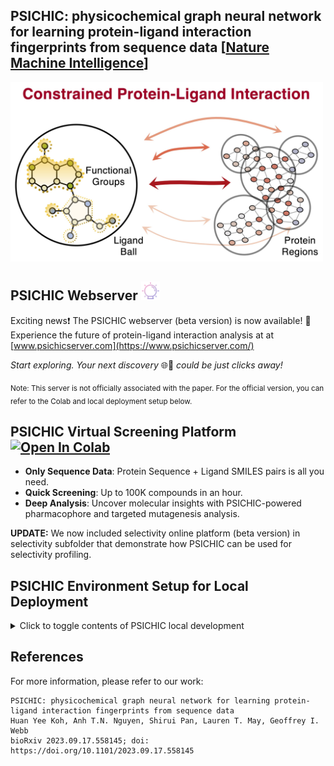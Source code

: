 ## PSICHIC: physicochemical graph neural network for learning protein-ligand interaction fingerprints from sequence data [[Nature Machine Intelligence](https://www.nature.com/articles/s42256-024-00847-1)]

<img src="image/PSICHIC.jpg" width="500"/>

## PSICHIC Webserver <a href="http://www.psichicserver.com" target="_blank"><img src="image/crystal_ball.png" alt="PSICHIC Webserver" width="30"/></a>

Exciting news❗ The PSICHIC webserver (beta version) is now available! 🚀 Experience the future of protein-ligand interaction analysis at at [www.psichicserver.com](https://www.psichicserver.com/)

_Start exploring. Your next discovery_ 🌐🔬 _could be just clicks away!_

<sub>Note: This server is not officially associated with the paper. For the official version, you can refer to the Colab and local deployment setup below.</sub>

## PSICHIC Virtual Screening Platform <a href="https://colab.research.google.com/github/huankoh/PSICHIC/blob/main/PSICHIC.ipynb" target="_parent"><img src="https://colab.research.google.com/assets/colab-badge.svg" alt="Open In Colab"/></a>

- **Only Sequence Data**: Protein Sequence + Ligand SMILES pairs is all you need.
- **Quick Screening**: Up to 100K compounds in an hour.
- **Deep Analysis**: Uncover molecular insights with PSICHIC-powered pharmacophore and targeted mutagenesis analysis.

**UPDATE:** We now included selectivity online platform (beta version) in selectivity subfolder that demonstrate how PSICHIC can be used for selectivity profiling.


## PSICHIC Environment Setup for Local Deployment
<details>
<summary>Click to toggle contents of PSICHIC local development </summary>


Currently, PSICHIC is validated for use on MacOS (OSX), Linux and Windows. We recommend installation via conda, or even better, using the faster mamba package and environment manager. Mamba can be installed with the command ``conda install mamba -n base -c conda-forge``. For setup using either conda or mamba, please refer to the relevant code line provided below.

```
## OSX 
conda env create -f environment_osx.yml  # if mamba: mamba env create -f environment_osx.yml
## LINUX or Windows GPU
conda env create -f environment_gpu.yml # if mamba: mamba env create -f environment_gpu.yml
conda activate psichic_fp
pip install torch_scatter torch_sparse torch_cluster torch_spline_conv -f https://data.pyg.org/whl/torch-2.1.0+cu118.html
## LINUX or Windows CPU
conda env create -f environment_cpu.yml  # if mamba: mamba env create -f environment_cpu.yml
conda activate psichic_fp
pip install torch_scatter torch_sparse torch_cluster torch_spline_conv -f https://data.pyg.org/whl/torch-2.1.0+cpu.html
```

Alternatively, command lines that can be helpful in setting up the environment (tested on linux with python 3.8). 
```
conda create --name psichic_fp python=3.8
conda install pytorch==2.0.0 torchvision==0.15.0 torchaudio==2.0.0 pytorch-cuda=11.7 -c pytorch -c nvidia
conda install pyg -c pyg
conda install -c conda-forge rdkit==2022.09.5
pip install scipy biopython pandas biopandas timeout_decorator py3Dmol umap-learn plotly mplcursors lifelines reprint
pip install "fair-esm"
```


## BYO-PSICHIC with Annotated Sequence Data 

Create a train, valid and test csv file in a datafolder (for examples, see the dataset folder). The datafolder should contain at least a train.csv and test.csv file. Depending on your annotated labels, you want to use ``--regression_task True`` if it is a continuous value label (e.g., binding affinity), ``--classification_task True`` if it is a binary class label (e.g., presence of interaction) and ``--mclassification_task C`` where C represents the number of classes in your multiclass labels (e.g., 3 if you are using our protein-ligand functional response dataset). Note, you can have a dataset with multiple label types and we will train PSICHIC on predicting multiple protein-ligand interaction properties (see PSICHIC-MultiTask below)
```
python main.py --datafolder annotated_folder --result_path result/annotated_result --regression_task True 
```

BYO-PSICHIC using a benchmark dataset, for example, the PDBBind v2020 benchmark:
```
python main.py --datafolder dataset/pdb2020 --result_path result/PDB2020_BENCHMARK --regression_task True 
```
Model and optimizer configurations are consistent across all benchmark datasets, except PDBBind v2016 where you want to change the optimizer's number of training iterations, betas and eps to 30000, "(0.9,0.99)" and 1e-5 respectively, i.e. add to the commandline: ``--total_iters 30000 --betas "(0.9,0.99)" --eps 1e-5``. For binary classification task, replace ``--regression_task True`` to ``--classification_task True``. For protein functional effect dataset, replace ``--regression_task True`` to ``--mclassification_task 3``. Feel free to adjust the model hyperparameters in the config.json file, let us know if you find any interesting results!


## Dataset Structure and BYO Formatting Guidelines
All datasets referenced in our manuscript are available on Google Drive ([Dataset](https://drive.google.com/drive/folders/1ZRpnwXtllCP89hjhfDuPivBlarBIXnmu?usp=sharing)). For the datasets used in the benchmark evaluation of PSICHIC, we have train, valid, and test CSV files that have been created based on established split settings. A separate README.md in the dataset section is dedicated to explaining the purpose of each dataset in the Google Drive Link (this is similar to Extended Data Table 1 in our manuscript). 

BYO-PSICHIC Dataset: Each file should look something like this if you are interested in training BYO-PSICHIC. A validation CSV file is not required if you don't have one, for instance, if you plan to apply the results in external experiments.

__Binding Affinity Regression__

| Protein | Ligand | regression_label | 
|:----------:|:----------:|:----------:|
| ISAFQAAYIGIE....  | C1CCCCC1  | 6.7 | 
| GGALVSVISAFQASV....  | O=C(C)Oc1ccccc1C(=O)O | 4.0 |
|...|...| ...|
| MIPSAYIGIEVLI... | CCO | 8.1 | 

```
python main.py --datafolder BYO_DATASET --result_path BYO_RESULT --regression_task True 
```

__Binary Interaction Classification__

| Protein | Ligand | classification_label | 
|:----------:|:----------:|:----------:|
| ISAFQAAYIGIE....  | C1CCCCC1  | 1 | 
| GGALVSVISAFQASV.... | O=C(C)Oc1ccccc1C(=O)O | 0 |
|...|...| ...|
| MIPSAYIGIEVLI.... | CCO | 1 | 

```
python main.py --datafolder BYO_DATASET --result_path BYO_RESULT --classification_task True
```

__Functional Effect Classification (Three-way Classification)__

| Protein | Ligand | multiclass_label | 
|:----------:|:----------:|:----------:|
| ISAFQAAYIGIE....  | C1CCCCC1  | -1 |  # antagonist
| GGALVSVISAFQASV.... | O=C(C)Oc1ccccc1C(=O)O | 0 | # non-binder
|...|...| ...|
| MIPSAYIGIEVLI.... | CCO | 1 | # agonist

```
python main.py --datafolder BYO_DATASET --result_path BYO_RESULT --mclassification_task 3
```

__Multi Task PSICHIC__

| Protein | Ligand | regression_label | multiclass_label | 
|:----------:|:----------:|:----------:|:----------:|
| ISAFQAAYIGIE....  | C1CCCCC1  | 6.7 | -1 |  # antagonist
| GGALVSVISAFQASV....  | O=C(C)Oc1ccccc1C(=O)O | 4.0 | 0 | # non-binder
|...|...| ...|
| MIPSAYIGIEVLI.... | CCO | 8.1 | 1 | # agonist

```
python main.py --datafolder BYO_DATASET --result_path BYO_RESULT --regression_task True --mclassification_task 3
```

**Strategically Split Your Dataset?** Jupyter notebook in dataset folder is available to illustrate how we perform random splits, unseen protein splits, and unseen ligand scaffold splits to evaluate the generalizability of PSICHIC or other methods. This can be useful in evaluating whether the BYO-PSICHIC works on your annotated sequence data.
 
## PSICHIC<sub>XL</sub>: Multitask Prediction Training on Large-scale Interaction Dataset
The PSICHIC<sub>XL</sub> was previously referred to as the pre-trained multi-task PSICHIC. The PSICHIC<sub>A1R</sub> was previously referred to as the fine-tuned multi-task PSICHIC. We changed the name to clarify that PSICHIC<sub>XL</sub> can be used as is without any additional training. However, PSICHIC<sub>XL</sub> can potentially improve its ranking capabilities in virtual screening when fine-tuned on data specific to a protein target, e.g., the PSICHIC<sub>A<sub>1</sub>R</sub> we show below using A<sub>1</sub>R-related data.

### Training PSICHIC<sub>XL</sub> (AKA Pre-trained PSICHIC in Preprint)
```
python main.py --datafolder dataset/large_scale_interaction_dataset --result_path PSICHIC_MultiTask_Pretrain --lrate 1e-5 --sampling_col pretrain_sampling_weight --regression_task True --mclassification_task 3 --total_iters 300000 --evaluate_step 25000
```
### Fine-tune PSICHIC<sub>XL</sub> into PSICHIC<sub>A<sub>1</sub>R</sub> (AKA Fine-tuned PSICHIC in Preprint)
We finetune only the application layers of PSICHIC<sub>XL</sub> for 1000 iteration on A<sub>1</sub>R-related protein using the following command:
```
python main.py --regression_task True --mclassification_task 3 --datafolder dataset/A1R_FineTune --result_path PSICHIC_A1R_FineTune --lrate 1e-5 --total_iters 1000 --finetune_modules "['reg_out','mcls_out']" --trained_model_path trained_weights/multitask_PSICHIC
```
We have renamed the PSICHIC version trained on the extensive interaction dataset as PSICHIC<sub>XL</sub>, and the subset focusing on A<sub>1</sub>R data as PSICHIC<sub>A<sub>1</sub>R</sub>. Previously, PSICHIC<sub>XL</sub> and PSICHIC<sub>A<sub>1</sub>R</sub> were known as pre-trained PSICHIC and fine-tuned PSICHIC, respectively. This change more accurately reflects PSICHIC<sub>XL</sub>'s broad applicability and PSICHIC<sub>A<sub>1</sub>R</sub>'s specific emphasis on A1R.

For any other proteins, you can filter out irrelevant proteins and the non-binders in large-scale interaction dataset to apply PSICHIC for other experiments.
</details>



## References

For more information, please refer to our work: 

```
PSICHIC: physicochemical graph neural network for learning protein-ligand interaction fingerprints from sequence data
Huan Yee Koh, Anh T.N. Nguyen, Shirui Pan, Lauren T. May, Geoffrey I. Webb
bioRxiv 2023.09.17.558145; doi: https://doi.org/10.1101/2023.09.17.558145
```
